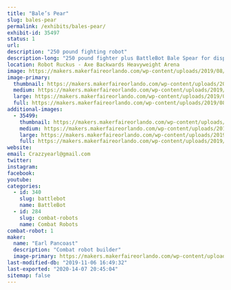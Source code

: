 ```yaml
---
title: "Bale’s Pear"
slug: bales-pear
permalink: /exhibits/bales-pear/
exhibit-id: 35497
status: 1
url: 
description: "250 pound fighting robot"
description-long: "250 pound fighter plus BattleBot Bale Spear for display"
location: Robot Ruckus - Axe Backwards Heavyweight Arena
image: https://makers.makerfaireorlando.com/wp-content/uploads/2019/08/1FA4A91E-8066-47D0-870F-528691BD6792-1024x768.jpeg
image-primary:
  thumbnail: https://makers.makerfaireorlando.com/wp-content/uploads/2019/08/1FA4A91E-8066-47D0-870F-528691BD6792-150x150.jpeg
  medium: https://makers.makerfaireorlando.com/wp-content/uploads/2019/08/1FA4A91E-8066-47D0-870F-528691BD6792-300x225.jpeg
  large: https://makers.makerfaireorlando.com/wp-content/uploads/2019/08/1FA4A91E-8066-47D0-870F-528691BD6792-1024x768.jpeg
  full: https://makers.makerfaireorlando.com/wp-content/uploads/2019/08/1FA4A91E-8066-47D0-870F-528691BD6792.jpeg
additional-images:
  - 35499:
    thumbnail: https://makers.makerfaireorlando.com/wp-content/uploads/2019/08/E7FC9047-4620-4AA1-AE8D-DDEA5DA50AD4-150x150.jpeg
    medium: https://makers.makerfaireorlando.com/wp-content/uploads/2019/08/E7FC9047-4620-4AA1-AE8D-DDEA5DA50AD4-225x300.jpeg
    large: https://makers.makerfaireorlando.com/wp-content/uploads/2019/08/E7FC9047-4620-4AA1-AE8D-DDEA5DA50AD4-768x1024.jpeg
    full: https://makers.makerfaireorlando.com/wp-content/uploads/2019/08/E7FC9047-4620-4AA1-AE8D-DDEA5DA50AD4.jpeg
website: 
email: Crazzyearl@gmail.com
twitter: 
instagram: 
facebook: 
youtube: 
categories:
  - id: 340
    slug: battlebot
    name: BattleBot
  - id: 284
    slug: combat-robots
    name: Combat Robots
combat-robot: 1
maker:
  name: "Earl Pancoast"
  description: "Combat robot builder"
  image-primary: https://makers.makerfaireorlando.com/wp-content/uploads/2017/08/12953188_1167146003309214_1268559014_o-1024x768.jpg
last-modified-db: "2019-11-06 16:49:32"
last-exported: "2020-14-07 20:45:04"
sitemap: false
---
```

